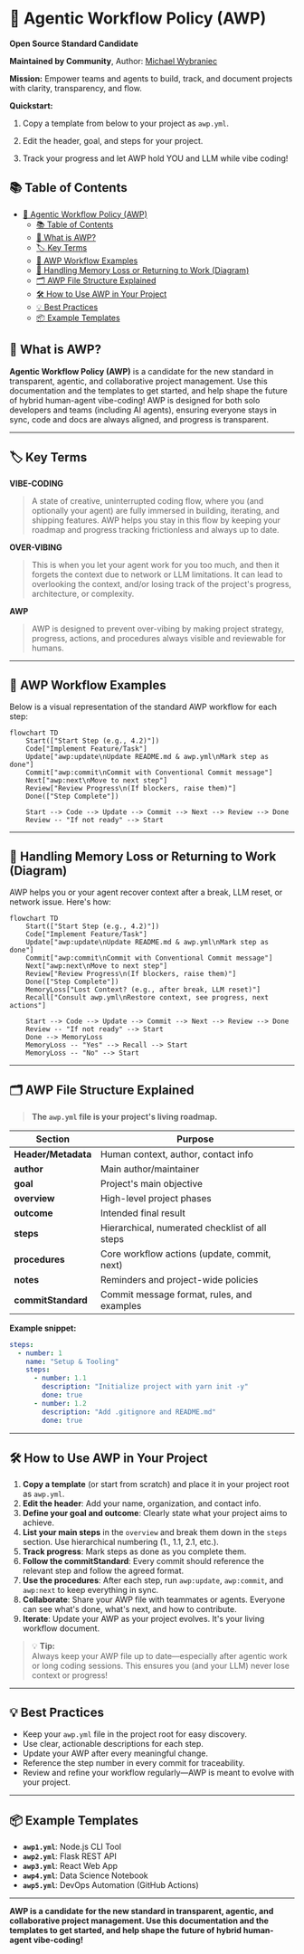 # 🚀 Agentic Workflow Policy (AWP)

**Open Source Standard Candidate**

**Maintained by Community**, Author: [Michael Wybraniec](https://michaelwybraniec.com)

**Mission:** Empower teams and agents to build, track, and document projects with clarity, transparency, and flow.

**Quickstart:**
1. Copy a template from below to your project as `awp.yml`.
   
2. Edit the header, goal, and steps for your project.
3. Track your progress and let AWP hold YOU and LLM while vibe coding!

## 📚 Table of Contents
- [🚀 Agentic Workflow Policy (AWP)](#-agentic-workflow-policy-awp)
  - [📚 Table of Contents](#-table-of-contents)
  - [🌟 What is AWP?](#-what-is-awp)
  - [🏷️ Key Terms](#️-key-terms)
  - [🔄 AWP Workflow Examples](#-awp-workflow-examples)
  - [🧠 Handling Memory Loss or Returning to Work (Diagram)](#-handling-memory-loss-or-returning-to-work-diagram)
  - [🗂️ AWP File Structure Explained](#️-awp-file-structure-explained)
  - [🛠️ How to Use AWP in Your Project](#️-how-to-use-awp-in-your-project)
  - [💡 Best Practices](#-best-practices)
  - [📦 Example Templates](#-example-templates)

## 🌟 What is AWP?

**Agentic Workflow Policy (AWP)** is a candidate for the new standard in transparent, agentic, and collaborative project management. Use this documentation and the templates to get started, and help shape the future of hybrid human-agent vibe-coding! AWP is designed for both solo developers and teams (including AI agents), ensuring everyone stays in sync, code and docs are always aligned, and progress is transparent.

---

## 🏷️ Key Terms

**VIBE-CODING**
> A state of creative, uninterrupted coding flow, where you (and optionally your agent) are fully immersed in building, iterating, and shipping features. AWP helps you stay in this flow by keeping your roadmap and progress tracking frictionless and always up to date.

**OVER-VIBING**
> This is when you let your agent work for you too much, and then it forgets the context due to network or LLM limitations. It can lead to overlooking the context, and/or losing track of the project's progress, architecture, or complexity.

**AWP**
> AWP is designed to prevent over-vibing by making project strategy, progress, actions, and procedures always visible and reviewable for humans.

---

## 🔄 AWP Workflow Examples

Below is a visual representation of the standard AWP workflow for each step:

```mermaid
flowchart TD
    Start(["Start Step (e.g., 4.2)"])
    Code["Implement Feature/Task"]
    Update["awp:update\nUpdate README.md & awp.yml\nMark step as done"]
    Commit["awp:commit\nCommit with Conventional Commit message"]
    Next["awp:next\nMove to next step"]
    Review["Review Progress\n(If blockers, raise them)"]
    Done(["Step Complete"])

    Start --> Code --> Update --> Commit --> Next --> Review --> Done
    Review -- "If not ready" --> Start
```

---

## 🧠 Handling Memory Loss or Returning to Work (Diagram)

AWP helps you or your agent recover context after a break, LLM reset, or network issue. Here's how:

```mermaid
flowchart TD
    Start(["Start Step (e.g., 4.2)"])
    Code["Implement Feature/Task"]
    Update["awp:update\nUpdate README.md & awp.yml\nMark step as done"]
    Commit["awp:commit\nCommit with Conventional Commit message"]
    Next["awp:next\nMove to next step"]
    Review["Review Progress\n(If blockers, raise them)"]
    Done(["Step Complete"])
    MemoryLoss["Lost Context? (e.g., after break, LLM reset)"]
    Recall["Consult awp.yml\nRestore context, see progress, next actions"]

    Start --> Code --> Update --> Commit --> Next --> Review --> Done
    Review -- "If not ready" --> Start
    Done --> MemoryLoss
    MemoryLoss -- "Yes" --> Recall --> Start
    MemoryLoss -- "No" --> Start
```

---

## 🗂️ AWP File Structure Explained

> **The `awp.yml` file is your project's living roadmap.**

| Section         | Purpose                                                      |
|-----------------|-------------------------------------------------------------|
| **Header/Metadata** | Human context, author, contact info                    |
| **author**          | Main author/maintainer                                 |
| **goal**            | Project's main objective                               |
| **overview**        | High-level project phases                              |
| **outcome**         | Intended final result                                  |
| **steps**           | Hierarchical, numerated checklist of all steps         |
| **procedures**      | Core workflow actions (update, commit, next)           |
| **notes**           | Reminders and project-wide policies                    |
| **commitStandard**  | Commit message format, rules, and examples             |

**Example snippet:**
```yaml
steps:
  - number: 1
    name: "Setup & Tooling"
    steps:
      - number: 1.1
        description: "Initialize project with yarn init -y"
        done: true
      - number: 1.2
        description: "Add .gitignore and README.md"
        done: true
```

---

## 🛠️ How to Use AWP in Your Project

1. **Copy a template** (or start from scratch) and place it in your project root as `awp.yml`.
2. **Edit the header**: Add your name, organization, and contact info.
3. **Define your goal and outcome**: Clearly state what your project aims to achieve.
4. **List your main steps** in the `overview` and break them down in the `steps` section. Use hierarchical numbering (1., 1.1, 2.1, etc.).
5. **Track progress**: Mark steps as done as you complete them.
6. **Follow the commitStandard**: Every commit should reference the relevant step and follow the agreed format.
7. **Use the procedures**: After each step, run `awp:update`, `awp:commit`, and `awp:next` to keep everything in sync.
8. **Collaborate**: Share your AWP file with teammates or agents. Everyone can see what's done, what's next, and how to contribute.
9. **Iterate**: Update your AWP as your project evolves. It's your living workflow document.

> 💡 **Tip:**  
> Always keep your AWP file up to date—especially after agentic work or long coding sessions. This ensures you (and your LLM) never lose context or progress!

---

## 💡 Best Practices

- Keep your `awp.yml` file in the project root for easy discovery.
- Use clear, actionable descriptions for each step.
- Update your AWP after every meaningful change.
- Reference the step number in every commit for traceability.
- Review and refine your workflow regularly—AWP is meant to evolve with your project.

---

## 📦 Example Templates

- **`awp1.yml`**: Node.js CLI Tool
- **`awp2.yml`**: Flask REST API
- **`awp3.yml`**: React Web App
- **`awp4.yml`**: Data Science Notebook
- **`awp5.yml`**: DevOps Automation (GitHub Actions)

---

**AWP is a candidate for the new standard in transparent, agentic, and collaborative project management. Use this documentation and the templates to get started, and help shape the future of hybrid human-agent vibe-coding!**
